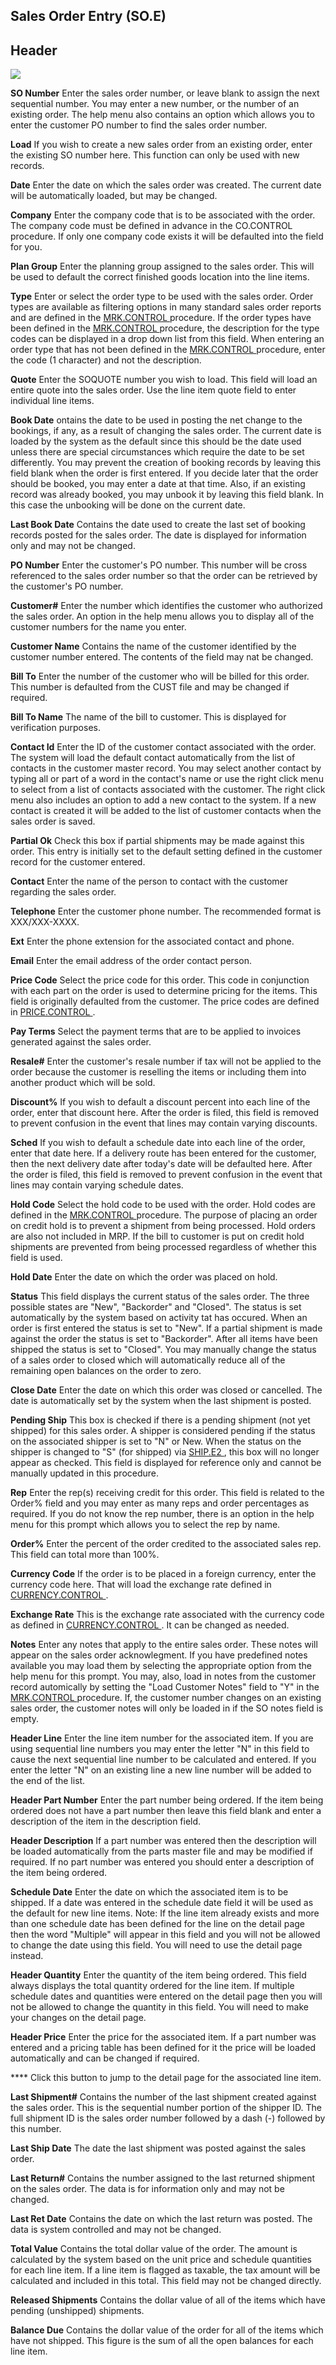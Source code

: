 ##  Sales Order Entry (SO.E)

<PageHeader />

##  Header

![](./SO-E-1.jpg)

**SO Number** Enter the sales order number, or leave blank to assign the next
sequential number. You may enter a new number, or the number of an existing
order. The help menu also contains an option which allows you to enter the
customer PO number to find the sales order number.  
  
**Load** If you wish to create a new sales order from an existing order, enter
the existing SO number here. This function can only be used with new records.  
  
**Date** Enter the date on which the sales order was created. The current date
will be automatically loaded, but may be changed.  
  
**Company** Enter the company code that is to be associated with the order.
The company code must be defined in advance in the CO.CONTROL procedure. If
only one company code exists it will be defaulted into the field for you.  
  
**Plan Group** Enter the planning group assigned to the sales order. This will
be used to default the correct finished goods location into the line items.  
  
**Type** Enter or select the order type to be used with the sales order. Order types are available as filtering options in many standard sales order reports and are defined in the [ MRK.CONTROL ](../../../../../../../../rover/AP-OVERVIEW/AP-ENTRY/AP-E/AP-E-1/CURRENCY-CONTROL/SO-E/MRK-CONTROL) procedure. If the order types have been defined in the [ MRK.CONTROL ](../../../../../../../../rover/AP-OVERVIEW/AP-ENTRY/AP-E/AP-E-1/CURRENCY-CONTROL/SO-E/MRK-CONTROL) procedure, the description for the type codes can be displayed in a drop down list from this field. When entering an order type that has not been defined in the [ MRK.CONTROL ](../../../../../../../../rover/AP-OVERVIEW/AP-ENTRY/AP-E/AP-E-1/CURRENCY-CONTROL/SO-E/MRK-CONTROL) procedure, enter the code (1 character) and not the description.   
  
**Quote** Enter the SOQUOTE number you wish to load. This field will load an
entire quote into the sales order. Use the line item quote field to enter
individual line items.  
  
**Book Date** ontains the date to be used in posting the net change to the
bookings, if any, as a result of changing the sales order. The current date is
loaded by the system as the default since this should be the date used unless
there are special circumstances which require the date to be set differently.
You may prevent the creation of booking records by leaving this field blank
when the order is first entered. If you decide later that the order should be
booked, you may enter a date at that time. Also, if an existing record was
already booked, you may unbook it by leaving this field blank. In this case
the unbooking will be done on the current date.  
  
**Last Book Date** Contains the date used to create the last set of booking
records posted for the sales order. The date is displayed for information only
and may not be changed.  
  
**PO Number** Enter the customer's PO number. This number will be cross
referenced to the sales order number so that the order can be retrieved by the
customer's PO number.  
  
**Customer#** Enter the number which identifies the customer who authorized
the sales order. An option in the help menu allows you to display all of the
customer numbers for the name you enter.  
  
**Customer Name** Contains the name of the customer identified by the customer
number entered. The contents of the field may nat be changed.  
  
**Bill To** Enter the number of the customer who will be billed for this
order. This number is defaulted from the CUST file and may be changed if
required.  
  
**Bill To Name** The name of the bill to customer. This is displayed for
verification purposes.  
  
**Contact Id** Enter the ID of the customer contact associated with the order.
The system will load the default contact automatically from the list of
contacts in the customer master record. You may select another contact by
typing all or part of a word in the contact's name or use the right click menu
to select from a list of contacts associated with the customer. The right
click menu also includes an option to add a new contact to the system. If a
new contact is created it will be added to the list of customer contacts when
the sales order is saved.  
  
**Partial Ok** Check this box if partial shipments may be made against this
order. This entry is initially set to the default setting defined in the
customer record for the customer entered.  
  
**Contact** Enter the name of the person to contact with the customer
regarding the sales order.  
  
**Telephone** Enter the customer phone number. The recommended format is
XXX/XXX-XXXX.  
  
**Ext** Enter the phone extension for the associated contact and phone.  
  
**Email** Enter the email address of the order contact person.  
  
**Price Code** Select the price code for this order. This code in conjunction with each part on the order is used to determine pricing for the items. This field is originally defaulted from the customer. The price codes are defined in [ PRICE.CONTROL ](PRICE-CONTROL/README.md) .   
  
**Pay Terms** Select the payment terms that are to be applied to invoices
generated against the sales order.  
  
**Resale#** Enter the customer's resale number if tax will not be applied to
the order because the customer is reselling the items or including them into
another product which will be sold.  
  
**Discount%** If you wish to default a discount percent into each line of the
order, enter that discount here. After the order is filed, this field is
removed to prevent confusion in the event that lines may contain varying
discounts.  
  
**Sched** If you wish to default a schedule date into each line of the order,
enter that date here. If a delivery route has been entered for the customer,
then the next delivery date after today's date will be defaulted here. After
the order is filed, this field is removed to prevent confusion in the event
that lines may contain varying schedule dates.  
  
**Hold Code** Select the hold code to be used with the order. Hold codes are defined in the [ MRK.CONTROL ](../../../../../../../../rover/AP-OVERVIEW/AP-ENTRY/AP-E/AP-E-1/CURRENCY-CONTROL/SO-E/MRK-CONTROL) procedure. The purpose of placing an order on credit hold is to prevent a shipment from being processed. Hold orders are also not included in MRP. If the bill to customer is put on credit hold shipments are prevented from being processed regardless of whether this field is used.   
  
**Hold Date** Enter the date on which the order was placed on hold.  
  
**Status** This field displays the current status of the sales order. The
three possible states are "New", "Backorder" and "Closed". The status is set
automatically by the system based on activity tat has occured. When an order
is first entered the status is set to "New". If a partial shipment is made
against the order the status is set to "Backorder". After all items have been
shipped the status is set to "Closed". You may manually change the status of a
sales order to closed which will automatically reduce all of the remaining
open balances on the order to zero.  
  
**Close Date** Enter the date on which this order was closed or cancelled. The
date is automatically set by the system when the last shipment is posted.  
  
**Pending Ship** This box is checked if there is a pending shipment (not yet shipped) for this sales order. A shipper is considered pending if the status on the associated shipper is set to "N" or New. When the status on the shipper is changed to "S" (for shipped) via [ SHIP.E2 ](SHIP-E2/README.md) , this box will no longer appear as checked. This field is displayed for reference only and cannot be manually updated in this procedure.   
  
**Rep** Enter the rep(s) receiving credit for this order. This field is
related to the Order% field and you may enter as many reps and order
percentages as required. If you do not know the rep number, there is an option
in the help menu for this prompt which allows you to select the rep by name.  
  
**Order%** Enter the percent of the order credited to the associated sales
rep. This field can total more than 100%.  
  
**Currency Code** If the order is to be placed in a foreign currency, enter the currency code here. That will load the exchange rate defined in [ CURRENCY.CONTROL ](../../../../../../../../rover/AP-OVERVIEW/AP-ENTRY/AP-E/AP-E-1/CURRENCY-CONTROL) .   
  
**Exchange Rate** This is the exchange rate associated with the currency code as defined in [ CURRENCY.CONTROL ](../../../../../../../../rover/AP-OVERVIEW/AP-ENTRY/AP-E/AP-E-1/CURRENCY-CONTROL) . It can be changed as needed.   
  
**Notes** Enter any notes that apply to the entire sales order. These notes will appear on the sales order acknowlegment. If you have predefined notes available you may load them by selecting the appropriate option from the help menu for this prompt. You may, also, load in notes from the customer record automically by setting the "Load Customer Notes" field to "Y" in the [ MRK.CONTROL ](../../../../../../../../rover/AP-OVERVIEW/AP-ENTRY/AP-E/AP-E-1/CURRENCY-CONTROL/SO-E/MRK-CONTROL) procedure. If, the customer number changes on an existing sales order, the customer notes will only be loaded in if the SO notes field is empty.   
  
**Header Line** Enter the line item number for the associated item. If you are
using sequential line numbers you may enter the letter "N" in this field to
cause the next sequential line number to be calculated and entered. If you
enter the letter "N" on an existing line a new line number will be added to
the end of the list.  
  
**Header Part Number** Enter the part number being ordered. If the item being
ordered does not have a part number then leave this field blank and enter a
description of the item in the description field.  
  
**Header Description** If a part number was entered then the description will
be loaded automatically from the parts master file and may be modified if
required. If no part number was entered you should enter a description of the
item being ordered.  
  
**Schedule Date** Enter the date on which the associated item is to be
shipped. If a date was entered in the schedule date field it will be used as
the default for new line items. Note: If the line item already exists and more
than one schedule date has been defined for the line on the detail page then
the word "Multiple" will appear in this field and you will not be allowed to
change the date using this field. You will need to use the detail page
instead.  
  
**Header Quantity** Enter the quantity of the item being ordered. This field
always displays the total quantity ordered for the line item. If multiple
schedule dates and quantities were entered on the detail page then you will
not be allowed to change the quantity in this field. You will need to make
your changes on the detail page.  
  
**Header Price** Enter the price for the associated item. If a part number was
entered and a pricing table has been defined for it the price will be loaded
automatically and can be changed if required.  
  
**** Click this button to jump to the detail page for the associated line
item.  
  
**Last Shipment#** Contains the number of the last shipment created against
the sales order. This is the sequential number portion of the shipper ID. The
full shipment ID is the sales order number followed by a dash (-) followed by
this number.  
  
**Last Ship Date** The date the last shipment was posted against the sales
order.  
  
**Last Return#** Contains the number assigned to the last returned shipment on
the sales order. The data is for information only and may not be changed.  
  
**Last Ret Date** Contains the date on which the last return was posted. The
data is system controlled and may not be changed.  
  
**Total Value** Contains the total dollar value of the order. The amount is
calculated by the system based on the unit price and schedule quantities for
each line item. If a line item is flagged as taxable, the tax amount will be
calculated and included in this total. This field may not be changed directly.  
  
**Released Shipments** Contains the dollar value of all of the items which
have pending (unshipped) shipments.  
  
**Balance Due** Contains the dollar value of the order for all of the items
which have not shipped. This figure is the sum of all the open balances for
each line item.  
  
  
<badge text= "Version 8.10.57" vertical="middle" />

<PageFooter />